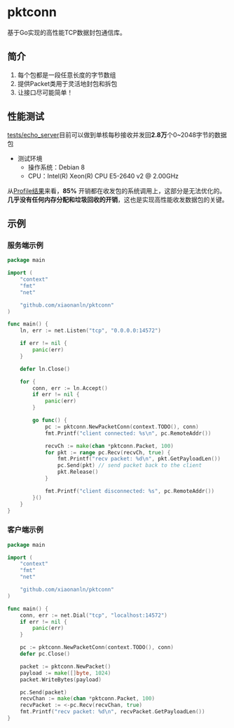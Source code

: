 # pktconn
基于Go实现的高性能TCP数据封包通信库。

## 简介


1. 每个包都是一段任意长度的字节数组
1. 提供Packet类用于灵活地封包和拆包
1. 让接口尽可能简单！

## 性能测试
[tests/echo_server](https://github.com/xiaonanln/pktconn/blob/master/examples/server/server.go)目前可以做到单核每秒接收并发回**2.8万**个0~2048字节的数据包
* 测试环境
    * 操作系统：Debian 8
    * CPU：Intel(R) Xeon(R) CPU E5-2640 v2 @ 2.00GHz

从[Profile结果](https://raw.githubusercontent.com/xiaonanln/pktconn/master/tests/profile.pdf)来看，**85%** 开销都在收发包的系统调用上，这部分是无法优化的。**几乎没有任何内存分配和垃圾回收的开销**，这也是实现高性能收发数据包的关键。

## 示例

### 服务端示例

```go 
package main

import (
	"context"
	"fmt"
	"net"

	"github.com/xiaonanln/pktconn"
)

func main() {
	ln, err := net.Listen("tcp", "0.0.0.0:14572")

	if err != nil {
		panic(err)
	}

	defer ln.Close()

	for {
		conn, err := ln.Accept()
		if err != nil {
			panic(err)
		}

		go func() {
			pc := pktconn.NewPacketConn(context.TODO(), conn)
			fmt.Printf("client connected: %s\n", pc.RemoteAddr())

			recvCh := make(chan *pktconn.Packet, 100)
			for pkt := range pc.Recv(recvCh, true) {
				fmt.Printf("recv packet: %d\n", pkt.GetPayloadLen())
				pc.Send(pkt) // send packet back to the client
				pkt.Release()
			}

			fmt.Printf("client disconnected: %s", pc.RemoteAddr())
		}()
	}
}

```

### 客户端示例

```go
package main

import (
	"context"
	"fmt"
	"net"

	"github.com/xiaonanln/pktconn"
)

func main() {
	conn, err := net.Dial("tcp", "localhost:14572")
	if err != nil {
		panic(err)
	}

	pc := pktconn.NewPacketConn(context.TODO(), conn)
	defer pc.Close()

	packet := pktconn.NewPacket()
	payload := make([]byte, 1024)
	packet.WriteBytes(payload)

	pc.Send(packet)
	recvChan := make(chan *pktconn.Packet, 100)
	recvPacket := <-pc.Recv(recvChan, true)
	fmt.Printf("recv packet: %d\n", recvPacket.GetPayloadLen())
}

```